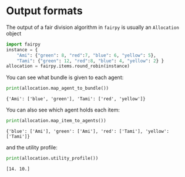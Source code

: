 # Output formats

The output of a fair division algorithm in `fairpy` is usually an `Allocation` object

```python
import fairpy
instance = {
    "Ami": {"green": 8, "red":7, "blue": 6, "yellow": 5},
    "Tami": {"green": 12, "red":8, "blue": 4, "yellow": 2} }
allocation = fairpy.items.round_robin(instance)
```

You can see what bundle is given to each agent:

```python
print(allocation.map_agent_to_bundle())
```
```
{'Ami': ['blue', 'green'], 'Tami': ['red', 'yellow']}
```

You can also see which agent holds each item:

```python
print(allocation.map_item_to_agents())
```
```
{'blue': ['Ami'], 'green': ['Ami'], 'red': ['Tami'], 'yellow': ['Tami']}
```

and the utility profile:

```python
print(allocation.utility_profile())
```
```
[14. 10.]
```

